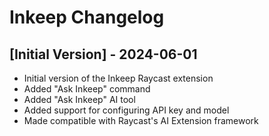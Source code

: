 # Inkeep Changelog

## [Initial Version] - 2024-06-01

- Initial version of the Inkeep Raycast extension
- Added "Ask Inkeep" command
- Added "Ask Inkeep" AI tool
- Added support for configuring API key and model
- Made compatible with Raycast's AI Extension framework
